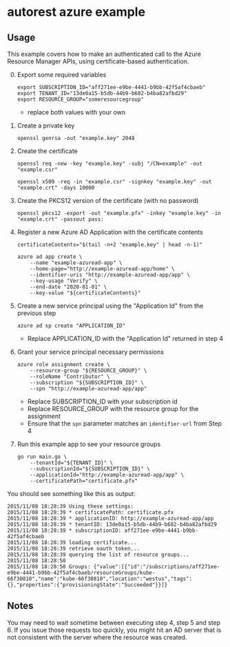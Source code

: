 # autorest azure example

## Usage

This example covers how to make an authenticated call to the Azure Resource Manager APIs, using certificate-based authentication.

0. Export some required variables

    ```
    export SUBSCRIPTION_ID="aff271ee-e9be-4441-b9bb-42f5af4cbaeb"
    export TENANT_ID="13de0a15-b5db-44b9-b682-b4ba82afbd29"
    export RESOURCE_GROUP="someresourcegroup"
    ```

    * replace both values with your own

1. Create a private key

    ```
    openssl genrsa -out "example.key" 2048
    ```



2. Create the certificate

    ```
    openssl req -new -key "example.key" -subj "/CN=example" -out "example.csr"

    openssl x509 -req -in "example.csr" -signkey "example.key" -out "example.crt" -days 10000
    ```



3. Create the PKCS12 version of the certificate (with no password)

    ```
    openssl pkcs12 -export -out "example.pfx" -inkey "example.key" -in "example.crt" -passout pass:
    ```



4. Register a new Azure AD Application with the certificate contents

    ```
    certificateContents="$(tail -n+2 "example.key" | head -n-1)"
   
    azure ad app create \
        --name "example-azuread-app" \
        --home-page="http://example-azuread-app/home" \
        --identifier-uris "http://example-azuread-app/app" \
        --key-usage "Verify" \
        --end-date "2020-01-01" \
        --key-value "${certificateContents}"
    ```



5. Create a new service principal using the "Application Id" from the previous step

    ```
    azure ad sp create "APPLICATION_ID"
    ```

    * Replace APPLICATION_ID with the "Application Id" returned in step 4



6. Grant your service principal necessary permissions

    ```
    azure role assignment create \
        --resource-group "${RESOURCE_GROUP}" \
        --roleName "Contributor" \
        --subscription "${SUBSCRIPTION_ID}" \
        --spn "http://example-azuread-app/app"
    ```

    * Replace SUBSCRIPTION_ID with your subscription id
    * Replace RESOURCE_GROUP with the resource group for the assignment
    * Ensure that the `spn` parameter matches an `identifier-url` from Step 4



7. Run this example app to see your resource groups

    ```
    go run main.go \
        --tenantId="${TENANT_ID}" \
        --subscriptionId="${SUBSCRIPTION_ID}" \
        --applicationId="http://example-azuread-app/app" \
        --certificatePath="certificate.pfx"
    ```


You should see something like this as output:

```
2015/11/08 18:28:39 Using these settings:
2015/11/08 18:28:39 * certificatePath: certificate.pfx
2015/11/08 18:28:39 * applicationID: http://example-azuread-app/app
2015/11/08 18:28:39 * tenantID: 13de0a15-b5db-44b9-b682-b4ba82afbd29
2015/11/08 18:28:39 * subscriptionID: aff271ee-e9be-4441-b9bb-42f5af4cbaeb
2015/11/08 18:28:39 loading certificate... 
2015/11/08 18:28:39 retrieve oauth token... 
2015/11/08 18:28:39 querying the list of resource groups... 
2015/11/08 18:28:50 
2015/11/08 18:28:50 Groups: {"value":[{"id":"/subscriptions/aff271ee-e9be-4441-b9bb-42f5af4cbaeb/resourceGroups/kube-66f30810","name":"kube-66f30810","location":"westus","tags":{},"properties":{"provisioningState":"Succeeded"}}]}
```



## Notes

You may need to wait sometime between executing step 4, step 5 and step 6. If you issue those requests too quickly, you might hit an AD server that is not consistent with the server where the resource was created.
